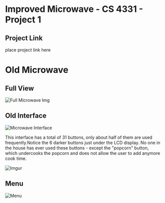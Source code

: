 # Improved Microwave - CS 4331 - Project 1
## Project Link
place project link here

# Old Microwave
## Full View
![Full Microwave Img](https://i.imgur.com/szlRuyn.jpg)

## Old Interface
![Microwave Interface](https://i.imgur.com/Ujnn5w9.jpg?1)

This interface has a total of 31 buttons, only about half of them are used frequently.Notice the 6 darker buttons just under the LCD display. No one in the house has ever used these buttons - except the "popcorn" button, which undercooks the popcorn and does not allow the user to add anymore cook time. 

![Imgur](https://i.imgur.com/s1EiM9mb.gif)

## Menu
![Menu](https://i.imgur.com/1kqIfIc.jpg)

